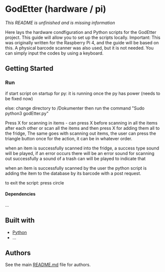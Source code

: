 # GodEtter (hardware / pi)
*This README is unfinished and is missing information*

Here lays the hardware condfiguration and Python scripts for the GodEtter project. This guide will allow you to set up the scripts locally.
Important: This was originally written for the Raspberry Pi 4, and the guide will be based on this. A physical barcode scanner was also used, but it is not needed. You can simply input the codes by using a keyboard.

## Getting Started
    

### Run 
if start script on startup for py:
    it is running once the py has power (needs to be fixed now)

else: change directory to /Dokumenter
then run the command "Sudo python3 godEtter.py" 

Press X for scanning in items - can press X before scanning in all the items after each other or
scan all the items and then press X for adding them all to the fridge,
The same goes with scanning out items, the user can press the triangle button once for the action, it can be in whatever order.

when an item is successfully scanned into the fridge, a success type sound will be played, if an error occurs there will be an error sound
for scanning out successfully a sound of a trash can will be played to indicate that

when an item is successfully scanned by the user the python script is adding the item to the database by its barcode with a post request. 

to exit the script: press circle 


#### Dependencies
...

## Built with
* [Python](https://www.python.org/)
* ...

## Authors
See the main [README.md](../README.md) file for authors.